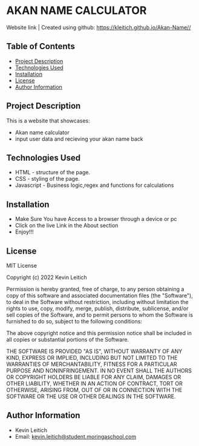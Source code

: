 # AKAN NAME CALCULATOR


Website link |
Created using github: https://kleitich.github.io/Akan-Name//

 
## Table of Contents
  - [Project Description](#description)
  - [Technologies Used](#technologies-used)
  - [Installation](#installation)
  - [License](#license)
  - [Author Information](#author-information)

## Project Description
This is a website that showcases:
 * Akan name calculator
 * input user data and recieving your akan name back
 

## Technologies Used
* HTML  - structure of the page.
* CSS - styling of the page.
* Javascript - Business logic,regex and functions for calculations


## Installation
* Make Sure You have Access to a browser through a device or pc
* Click on the live Link in the About section
* Enjoy!!!
  
## License
MIT License

Copyright (c) 2022 Kevin Leitich

Permission is hereby granted, free of charge, to any person obtaining a copy
of this software and associated documentation files (the "Software"), to deal
in the Software without restriction, including without limitation the rights
to use, copy, modify, merge, publish, distribute, sublicense, and/or sell
copies of the Software, and to permit persons to whom the Software is
furnished to do so, subject to the following conditions:

The above copyright notice and this permission notice shall be included in all
copies or substantial portions of the Software.

THE SOFTWARE IS PROVIDED "AS IS", WITHOUT WARRANTY OF ANY KIND, EXPRESS OR
IMPLIED, INCLUDING BUT NOT LIMITED TO THE WARRANTIES OF MERCHANTABILITY,
FITNESS FOR A PARTICULAR PURPOSE AND NONINFRINGEMENT. IN NO EVENT SHALL THE
AUTHORS OR COPYRIGHT HOLDERS BE LIABLE FOR ANY CLAIM, DAMAGES OR OTHER
LIABILITY, WHETHER IN AN ACTION OF CONTRACT, TORT OR OTHERWISE, ARISING FROM,
OUT OF OR IN CONNECTION WITH THE SOFTWARE OR THE USE OR OTHER DEALINGS IN THE
SOFTWARE.

## Author Information
  - Kevin Leitich
  - Email: kevin.leitich@student.moringaschool.com

